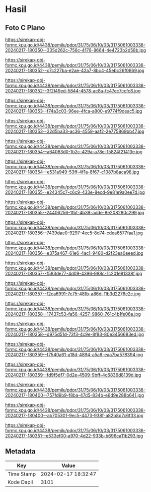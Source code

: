 # Hasil

## Foto C Plano

https://sirekap-obj-formc.kpu.go.id/4438/pemilu/pdpr/31/75/06/10/03/3175061003338-20240217-180350--335d262c-756c-4176-8664-4e4723b2d58b.jpg

https://sirekap-obj-formc.kpu.go.id/4438/pemilu/pdpr/31/75/06/10/03/3175061003338-20240217-180352--c7c227ba-e2ae-42a7-8bc4-45ebc26f0869.jpg

https://sirekap-obj-formc.kpu.go.id/4438/pemilu/pdpr/31/75/06/10/03/3175061003338-20240217-180352--3f2f49ed-5844-4578-ac8a-fc47ec7ccfc8.jpg

https://sirekap-obj-formc.kpu.go.id/4438/pemilu/pdpr/31/75/06/10/03/3175061003338-20240217-180353--f74a3c03-96ee-4fca-a800-e9774f9deac5.jpg

https://sirekap-obj-formc.kpu.go.id/4438/pemilu/pdpr/31/75/06/10/03/3175061003338-20240217-180353--32d5ba33-ac36-4559-aaf2-2e775869bb47.jpg

https://sirekap-obj-formc.kpu.go.id/4438/pemilu/pdpr/31/75/06/10/03/3175061003338-20240217-180354--a64083d0-1b2c-429a-a78e-15824f21413e.jpg

https://sirekap-obj-formc.kpu.go.id/4438/pemilu/pdpr/31/75/06/10/03/3175061003338-20240217-180354--e531a949-53ff-4f1a-8f67-c1087b8aca98.jpg

https://sirekap-obj-formc.kpu.go.id/4438/pemilu/pdpr/31/75/06/10/03/3175061003338-20240217-180355--e24345c7-c6c9-433e-8ecd-9e81e9a0ee7d.jpg

https://sirekap-obj-formc.kpu.go.id/4438/pemilu/pdpr/31/75/06/10/03/3175061003338-20240217-180355--24406256-1fbf-4b38-adde-8e208280c299.jpg

https://sirekap-obj-formc.kpu.go.id/4438/pemilu/pdpr/31/75/06/10/03/3175061003338-20240217-180356--7439dae0-9297-4ec5-8d74-cdea6577faa1.jpg

https://sirekap-obj-formc.kpu.go.id/4438/pemilu/pdpr/31/75/06/10/03/3175061003338-20240217-180356--e375a467-61e6-4ac1-9480-d2f23ea0eeed.jpg

https://sirekap-obj-formc.kpu.go.id/4438/pemilu/pdpr/31/75/06/10/03/3175061003338-20240217-180357--f583de77-4d09-4396-988c-1c201e81338f.jpg

https://sirekap-obj-formc.kpu.go.id/4438/pemilu/pdpr/31/75/06/10/03/3175061003338-20240217-180357--f2ca6991-7c75-48fb-a86d-f1b3d2276e2c.jpg

https://sirekap-obj-formc.kpu.go.id/4438/pemilu/pdpr/31/75/06/10/03/3175061003338-20240217-180358--17437c53-fa56-4257-9860-761c4b1fe06a.jpg

https://sirekap-obj-formc.kpu.go.id/4438/pemilu/pdpr/31/75/06/10/03/3175061003338-20240217-180358--d975d51d-73f3-4c9e-8f83-80e3456683ed.jpg

https://sirekap-obj-formc.kpu.go.id/4438/pemilu/pdpr/31/75/06/10/03/3175061003338-20240217-180359--f7540a61-a18d-4894-a5a6-eaa7ba578394.jpg

https://sirekap-obj-formc.kpu.go.id/4438/pemilu/pdpr/31/75/06/10/03/3175061003338-20240217-180359--fd9f5df7-0d2e-4509-9bff-4c6836d8139d.jpg

https://sirekap-obj-formc.kpu.go.id/4438/pemilu/pdpr/31/75/06/10/03/3175061003338-20240217-180400--757fd9b9-f8ba-47d5-834b-e6d9e288b641.jpg

https://sirekap-obj-formc.kpu.go.id/4438/pemilu/pdpr/31/75/06/10/03/3175061003338-20240217-180400--ab705301-9ec5-4473-938f-a82b8d7c6f33.jpg

https://sirekap-obj-formc.kpu.go.id/4438/pemilu/pdpr/31/75/06/10/03/3175061003338-20240217-180351--e533ef00-a970-4d22-933b-b696ca11b293.jpg


## Metadata

| Key        | Value               |
| ---------- | ------------------- |
| Time Stamp | 2024-02-17 18:32:47 |
| Kode Dapil | 3101                |




